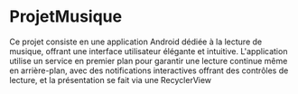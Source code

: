 # ProjetMusique
Ce projet consiste en une application Android dédiée à la lecture de musique, offrant une interface utilisateur élégante et intuitive. L'application utilise un service en premier plan pour garantir une lecture continue même en arrière-plan, avec des notifications interactives offrant des contrôles de lecture, et la présentation se fait via une RecyclerView
